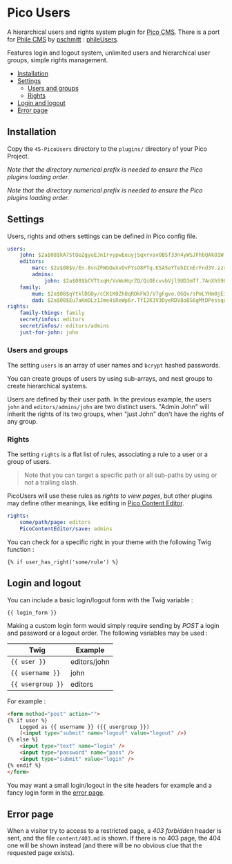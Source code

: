 # Pico Users

A hierarchical users and rights system plugin for [Pico CMS](http://pico.dev7studios.com). There is a port for [Phile CMS](https://github.com/PhileCMS/Phile) by [pschmitt](https://github.com/pschmitt) : [phileUsers](https://github.com/pschmitt/phileUsers).

Features login and logout system, unlimited users and hierarchical user groups, simple rights management.

* [Installation](#installation)
* [Settings](#users-and-groups)
  * [Users and groups](#users-and-groups)
  * [Rights](#rights)
* [Login and logout](#login-and-logout)
* [Error page](#error-page)


## Installation

Copy the `45-PicoUsers` directory to the `plugins/` directory of your Pico Project.

*Note that the directory numerical prefix is needed to ensure the Pico plugins loading order.*

*Note that the directory numerical prefix is needed to ensure the Pico plugins loading order.*

## Settings

Users, rights and others settings can be defined in Pico config file.

```yml
users:
    john: $2a$08$kA7StQeZgyuEJnIrvypwEeuyjSqxrvavOBSf33n4yWSJFhbQAkO1W
    editors:
        marc: $2a$08$V/En.8vnZFWGOwXvDvFYsO8PTq.KSA5eYTehICnErFnd3V.zzsj.K
        admins:
            john: $2a$08$bCVTtxqH/VxWuHqrZQ/QiOEcvvbVjl9UD3mTf.7AnXhS90DXj5IZ6
    family:
        mum: $2a$08$qYtklDGOy/cCK1K0Zh8qROkFW3/V7gFgve.0GQv/sPmLYHm0jEiTi
        dad: $2a$08$Eu7aKmOLz1Jme4iReWp6r.TfI2K3V3DyeRDV8oBS6gMtDPessqqru
rights:
    family-things: family
    secret/infos: editors
    secret/infos/: editors/admins
    just-for-john: john
```

### Users and groups

The setting `users` is an array of user names and `bcrypt` hashed passwords.

You can create groups of users by using sub-arrays, and nest groups to create hierarchical systems.

Users are defined by their user path. In the previous example, the users `john` and `editors/admins/john` are two distinct users. "Admin John" will inherit the rights of its two groups, when "just John" don't have the rights of any group.

### Rights

The setting `rights` is a flat list of rules, associating a rule to a user or a group of users.

> Note that you can target a specific path or all sub-paths by using or not a trailing slash.

PicoUsers will use these rules as *rights to view pages*, but other plugins may define other meanings, like editing in [Pico Content Editor](https://github.com/nliautaud/pico-content-editor).

```yml
rights:
    some/path/page: editors
    PicoContentEditor/save: admins
```

You can check for a specific right in your theme with the following Twig function :

```twig
{% if user_has_right('some/rule') %}
```

## Login and logout

You can include a basic login/logout form with the Twig variable :

    {{ login_form }}

Making a custom login form would simply require sending by *POST* a login and password or a logout order. The following variables may be used :

Twig | Example
---|---
`{{ user }}`|editors/john
`{{ username }}`|john
`{{ usergroup }}`|editors

For example :
```html
<form method="post" action="">
{% if user %}
    Logged as {{ username }} ({{ usergroup }})
    (<input type="submit" name="logout" value="logout" />)
{% else %}
    <input type="text" name="login" />
    <input type="password" name="pass" />
    <input type="submit" value="login" />
{% endif %}
</form>
```

You may want a small login/logout in the site headers for example and a fancy login form in the [error page](#error-page).

## Error page

When a visitor try to access to a restricted page, a *403 forbidden* header is sent, and the file `content/403.md` is shown. If there is no 403 page, the 404 one will be shown instead (and there will be no obvious clue that the requested page exists).
